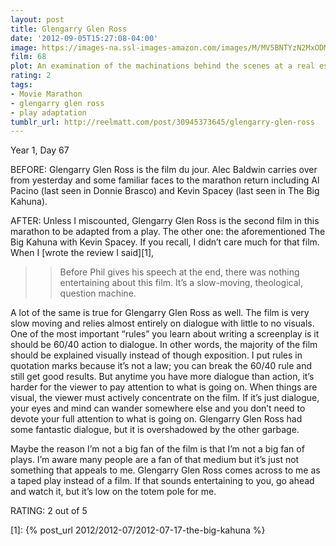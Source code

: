```yaml
---
layout: post
title: Glengarry Glen Ross
date: '2012-09-05T15:27:08-04:00'
image: https://images-na.ssl-images-amazon.com/images/M/MV5BNTYzN2MxODMtMDBhOC00Y2M0LTgzMTItMzQ4NDIyYWIwMDEzL2ltYWdlL2ltYWdlXkEyXkFqcGdeQXVyNTc1NTQxODI@._V1_UX182_CR0,0,182,268_AL_.jpg
film: 68
plot: An examination of the machinations behind the scenes at a real estate office.
rating: 2
tags:
- Movie Marathon
- glengarry glen ross
- play adaptation
tumblr_url: http://reelmatt.com/post/30945373645/glengarry-glen-ross
---
```


Year 1, Day 67

BEFORE: Glengarry Glen Ross is the film du jour. Alec Baldwin carries over from yesterday and some familiar faces to the marathon return including Al Pacino (last seen in Donnie Brasco) and Kevin Spacey (last seen in The Big Kahuna).

AFTER: Unless I miscounted, Glengarry Glen Ross is the second film in this marathon to be adapted from a play. The other one: the aforementioned The Big Kahuna with Kevin Spacey. If you recall, I didn’t care much for that film. When I [wrote the review I said][1],

>> Before Phil gives his speech at the end, there was nothing entertaining about this film. It’s a slow-moving, theological, question machine.

A lot of the same is true for Glengarry Glen Ross as well. The film is very slow moving and relies almost entirely on dialogue with little to no visuals. One of the most important “rules” you learn about writing a screenplay is it should be 60/40 action to dialogue. In other words, the majority of the film should be explained visually instead of though exposition. I put rules in quotation marks because it’s not a law; you can break the 60/40 rule and still get good results. But anytime you have more dialogue than action, it’s harder for the viewer to pay attention to what is going on. When things are visual, the viewer must actively concentrate on the film. If it’s just dialogue, your eyes and mind can wander somewhere else and you don’t need to devote your full attention to what is going on. Glengarry Glen Ross had some fantastic dialogue, but it is overshadowed by the other garbage.

Maybe the reason I’m not a big fan of the film is that I’m not a big fan of plays. I’m aware many people are a fan of that medium but it’s just not something that appeals to me. Glengarry Glen Ross comes across to me as a taped play instead of a film. If that sounds entertaining to you, go ahead and watch it, but it’s low on the totem pole for me.

RATING: 2 out of 5

[1]: {% post_url 2012/2012-07/2012-07-17-the-big-kahuna %}